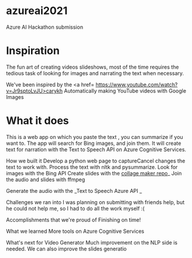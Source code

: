 # azureai2021
Azure AI Hackathon submission

# Inspiration
The fun art of creating videos slideshows, most of the time requires the tedious task of looking for images and narrating the text when necessary.

We've been inspired by the <a href= https://www.youtube.com/watch?v=Jr9sptoLvJU>carykh Automatically making YouTube videos with Google Images </a>

# What it does
This is a web app on which you paste the text , you can summarize if you want to. The app will search for Bing images, and join them. It will create text for narration with the Text to Speech API on Azure Cognitive Services.

How we built it
Develop a python web page to captureCancel changes the text to work with. Process the text with nltk and pysummarize. Look for images with the Bing API Create slides with the [collage maker repo](https://github.com/delimitry/collagemaker)_ Join the audio and slides with ffmpeg

Generate the audio with the _Text to Speech Azure API _

Challenges we ran into
I was planning on submitting with friends help, but he could not help me, so I had to do all the work myself :(

Accomplishments that we're proud of
Finishing on time!

What we learned
More tools on Azure Cognitive Services

What's next for Video Generator
Much improvement on the NLP side is needed. We can also improve the slides generatio
